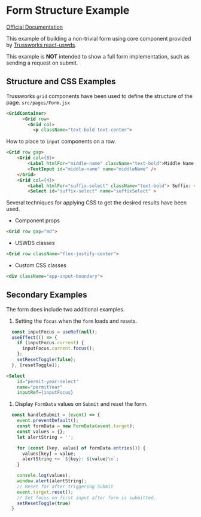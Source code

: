 # Form Structure Example

[Official Documentation](https://nmfs-radfish.github.io/radfish/)

This example of building a non-trivial form using core component provided by [Trussworks react-uswds](https://github.com/trussworks/react-uswds).

This example is __NOT__ intended to show a full form implementation, such as sending a request on submit.

## Structure and CSS Examples

Trussworks `grid` components have been used to define the structure of the page.
`src/pages/Form.jsx`

```html
<GridContainer>
      <Grid row>
        <Grid col>
          <p className="text-bold text-center">
```

How to place to `input` components on a row.

```html
<Grid row gap>
    <Grid col={8}>
        <Label htmlFor="middle-name" className="text-bold">Middle Name:</Label>
        <TextInput id="middle-name" name="middleName" />
    </Grid>
    <Grid col={4}>
        <Label htmlFor="suffix-select" className="text-bold"> Suffix: </Label>
        <Select id="suffix-select" name="suffixSelect" >
```

Several techniques for applying CSS to get the desired results have been used.

- Component props

```html
<Grid row gap="md">
```

- USWDS classes

```html
<Grid row className="flex-justify-center">
```

- Custom CSS classes

```html
<div className="app-input-boundary">
```

## Secondary Examples

The form does include two additional examples.

1. Setting the `focus` when the `form` loads and resets.

```js
  const inputFocus = useRef(null);
  useEffect(() => {
    if (inputFocus.current) {
      inputFocus.current.focus();
    };
    setResetToggle(false);
  }, [resetToggle]);
```

```html
<Select
    id="permit-year-select"
    name="permitYear"
    inputRef={inputFocus}
```

1. Display `FormData` values on `Submit` and reset the form.

```js
  const handleSubmit = (event) => {
    event.preventDefault();
    const formData = new FormData(event.target);
    const values = {};
    let alertString = '';

    for (const [key, value] of formData.entries()) {
      values[key] = value;
      alertString += `${key}: ${value}\n`;
    }

    console.log(values);
    window.alert(alertString);
    // Reset for after triggering Submit
    event.target.reset();
    // Set focus on first input after form is submitted.
    setResetToggle(true)
  }
```
